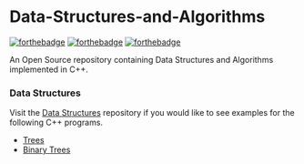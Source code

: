 # Data-Structures-and-Algorithms

[![forthebadge](https://forthebadge.com/images/badges/built-with-love.svg)](https://forthebadge.com) [![forthebadge](https://forthebadge.com/images/badges/for-you.svg)](https://forthebadge.com) [![forthebadge](https://forthebadge.com/images/badges/made-with-c-plus-plus.svg)](https://forthebadge.com)

An Open Source repository containing Data Structures and Algorithms implemented in C++.

### Data Structures

Visit the [Data Structures](https://github.com/kunal299/Data-Structures-and-Algorithms/tree/main/Data%20Structures) repository if you would like to see examples for the following C++ programs.

- [Trees](https://github.com/kunal299/Data-Structures-and-Algorithms/tree/main/Data%20Structures/Trees)
- [Binary Trees](https://github.com/kunal299/Data-Structures-and-Algorithms/tree/main/Data%20Structures/Binary%20Trees)
